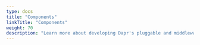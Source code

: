 ```yaml
---
type: docs
title: "Components"
linkTitle: "Components"
weight: 70
description: "Learn more about developing Dapr's pluggable and middleware components"
---
```

